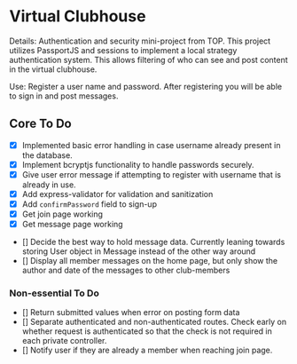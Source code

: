 # Virtual Clubhouse

Details: Authentication and security mini-project from TOP. This project utilizes PassportJS and sessions to implement a local strategy authentication system. This allows filtering of who can see and post content in the virtual clubhouse.

Use: Register a user name and password. After registering you will be able to sign in and post messages.

## Core To Do

- [x] Implemented basic error handling in case username already present in the database.
- [x] Implement bcryptjs functionality to handle passwords securely.
- [x] Give user error message if attempting to register with username that is already in use.
- [x] Add express-validator for validation and sanitization
- [x] Add `confirmPassword` field to sign-up
- [x] Get join page working
- [x] Get message page working
- [] Decide the best way to hold message data. Currently leaning towards storing User object in Message instead of the other way around
- [] Display all member messages on the home page, but only show the author and date of the messages to other club-members

### Non-essential To Do

- [] Return submitted values when error on posting form data
- [] Separate authenticated and non-authenticated routes. Check early on whether request is authenticated so that the check is not required in each private controller.
- [] Notify user if they are already a member when reaching join page.
